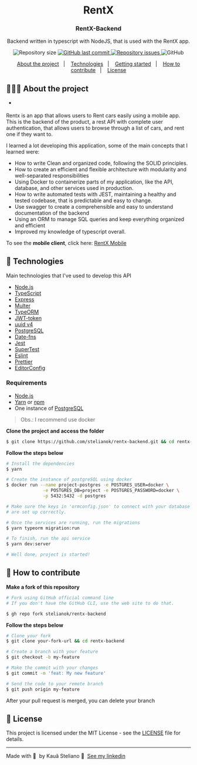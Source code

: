

<h1 align="center">
  RentX
</h1>

<h3 align="center">
  RentX-Backend
</h3>

<p align="center">Backend written in typescript with NodeJS, that is used with the RentX app. </p>

<p align="center">
  
  <img alt="Repository size" src="https://img.shields.io/github/repo-size/stelianok/rentx-backend">
  
  <a href="https://github.com/stelianok/rentx-backend/commits/main">
    <img alt="GitHub last commit" src="https://img.shields.io/github/last-commit/stelianok/rentx-backend">
  </a>
  
  <a href="https://github.com/stelianok/rentx-backend/issues">
    <img alt="Repository issues" src="https://img.shields.io/github/issues/stelianok/rentx-backend">
  </a>
  
  <img alt="GitHub" src="https://img.shields.io/github/license/stelianok/rentx-backend">
</p>

<p align="center">
  <a href="#-about-the-project">About the project</a>&nbsp;&nbsp;&nbsp;|&nbsp;&nbsp;&nbsp;
  <a href="#-technologies">Technologies</a>&nbsp;&nbsp;&nbsp;|&nbsp;&nbsp;&nbsp;
  <a href="#-getting-started">Getting started</a>&nbsp;&nbsp;&nbsp;|&nbsp;&nbsp;&nbsp;
  <a href="#-how-to-contribute">How to contribute</a>&nbsp;&nbsp;&nbsp;|&nbsp;&nbsp;&nbsp;
  <a href="#-license">License</a>
</p>

## 👨🏻‍💻 About the project

- <p style="color: red;">

Rentx is an app that allows users to Rent cars easily using a mobile app. This is the backend of the product, a rest API with complete user authentication, that allows users to browse through a list of cars, and rent one if they want to. 

I learned a lot developing this application, some of the main concepts that I learned were:

- How to write Clean and organized code, following the SOLID principles.
- How to create an efficient and flexible architecture with modularity and well-separated responsibilities
- Using Docker to containerize parts of my application, like the API, database, and other services used in production.
- How to write automated tests with JEST, maintaining a healthy and tested codebase, that is predictable and easy to change.
- Use swagger to create a comprehensible and easy to understand documentation of the backend
- Using an ORM to manage SQL queries and keep everything organized and efficient
- Improved my knowledge of typescript overall.


</p>

To see the **mobile client**, click here: [RentX Mobile](https://github.com/stelianok/RentX-mobile)

## 🚀 Technologies

Main technologies that I've used to develop this API

- [Node.js](https://nodejs.org/en/)
- [TypeScript](https://www.typescriptlang.org/)
- [Express](https://expressjs.com/pt-br/)
- [Multer](https://github.com/expressjs/multer)
- [TypeORM](https://typeorm.io/#/)
- [JWT-token](https://jwt.io/)
- [uuid v4](https://github.com/thenativeweb/uuidv4/)
- [PostgreSQL](https://www.postgresql.org/)
- [Date-fns](https://date-fns.org/)
- [Jest](https://jestjs.io/)
- [SuperTest](https://github.com/visionmedia/supertest)
- [Eslint](https://eslint.org/)
- [Prettier](https://prettier.io/)
- [EditorConfig](https://editorconfig.org/)




### Requirements

- [Node.js](https://nodejs.org/en/)
- [Yarn](https://classic.yarnpkg.com/) or [npm](https://www.npmjs.com/)
- One instance of [PostgreSQL](https://www.postgresql.org/)

> Obs.: I recommend use docker

**Clone the project and access the folder**

```bash
$ git clone https://github.com/stelianok/rentx-backend.git && cd rentx-backend
```

**Follow the steps below**

```bash
# Install the dependencies
$ yarn

# Create the instance of postgreSQL using docker
$ docker run --name project-postgres -e POSTGRES_USER=docker \
              -e POSTGRES_DB=project -e POSTGRES_PASSWORD=docker \
              -p 5432:5432 -d postgres

# Make sure the keys in 'ormconfig.json' to connect with your database
# are set up correctly.

# Once the services are running, run the migrations
$ yarn typeorm migration:run

# To finish, run the api service
$ yarn dev:server

# Well done, project is started!
```

## 🤔 How to contribute

**Make a fork of this repository**

```bash
# Fork using GitHub official command line
# If you don't have the GitHub CLI, use the web site to do that.

$ gh repo fork stelianok/rentx-backend
```

**Follow the steps below**

```bash
# Clone your fork
$ git clone your-fork-url && cd rentx-backend

# Create a branch with your feature
$ git checkout -b my-feature

# Make the commit with your changes
$ git commit -m 'feat: My new feature'

# Send the code to your remote branch
$ git push origin my-feature
```

After your pull request is merged, you can delete your branch

## 📝 License

This project is licensed under the MIT License - see the [LICENSE](LICENSE) file for details.

---

Made with 💜 &nbsp;by Kauã Steliano 👋 &nbsp;[See my linkedin](https://www.linkedin.com/in/kaua-steliano/)